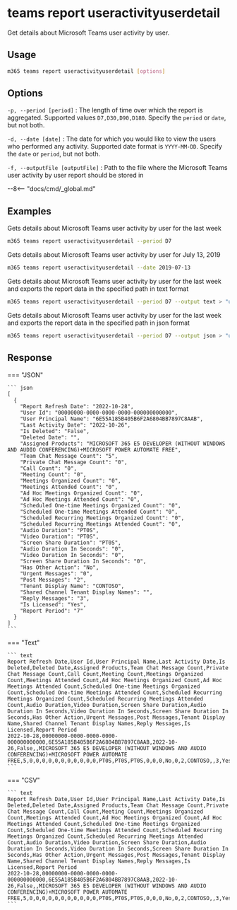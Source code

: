 # teams report useractivityuserdetail

Get details about Microsoft Teams user activity by user.

## Usage

```sh
m365 teams report useractivityuserdetail [options]
```

## Options

`-p, --period [period]`
: The length of time over which the report is aggregated. Supported values `D7,D30,D90,D180`. Specify the `period` or `date`, but not both.

`-d, --date [date]`
: The date for which you would like to view the users who performed any activity. Supported date format is `YYYY-MM-DD`. Specify the `date` or `period`, but not both.

`-f, --outputFile [outputFile]`
: Path to the file where the Microsoft Teams user activity by user report should be stored in

--8<-- "docs/cmd/_global.md"

## Examples

Gets details about Microsoft Teams user activity by user for the last week

```sh
m365 teams report useractivityuserdetail --period D7
```

Gets details about Microsoft Teams user activity by user for July 13, 2019

```sh
m365 teams report useractivityuserdetail --date 2019-07-13
```

Gets details about Microsoft Teams user activity by user for the last week and exports the report data in the specified path in text format

```sh
m365 teams report useractivityuserdetail --period D7 --output text > "useractivityuserdetail.txt"
```

Gets details about Microsoft Teams user activity by user for the last week and exports the report data in the specified path in json format

```sh
m365 teams report useractivityuserdetail --period D7 --output json > "useractivityuserdetail.json"
```

## Response

=== "JSON"

    ``` json
    [
      {
        "Report Refresh Date": "2022-10-28",
        "User Id": "00000000-0000-0000-0000-000000000000",
        "User Principal Name": "6E55A185B405B6F2A6804BB7897C8AAB",
        "Last Activity Date": "2022-10-26",
        "Is Deleted": "False",
        "Deleted Date": "",
        "Assigned Products": "MICROSOFT 365 E5 DEVELOPER (WITHOUT WINDOWS AND AUDIO CONFERENCING)+MICROSOFT POWER AUTOMATE FREE",
        "Team Chat Message Count": "5",
        "Private Chat Message Count": "0",
        "Call Count": "0",
        "Meeting Count": "0",
        "Meetings Organized Count": "0",
        "Meetings Attended Count": "0",
        "Ad Hoc Meetings Organized Count": "0",
        "Ad Hoc Meetings Attended Count": "0",
        "Scheduled One-time Meetings Organized Count": "0",
        "Scheduled One-time Meetings Attended Count": "0",
        "Scheduled Recurring Meetings Organized Count": "0",
        "Scheduled Recurring Meetings Attended Count": "0",
        "Audio Duration": "PT0S",
        "Video Duration": "PT0S",
        "Screen Share Duration": "PT0S",
        "Audio Duration In Seconds": "0",
        "Video Duration In Seconds": "0",
        "Screen Share Duration In Seconds": "0",
        "Has Other Action": "No",
        "Urgent Messages": "0",
        "Post Messages": "2",
        "Tenant Display Name": "CONTOSO",
        "Shared Channel Tenant Display Names": "",
        "Reply Messages": "3",
        "Is Licensed": "Yes",
        "Report Period": "7"
      }
    ]
    ```

=== "Text"

    ``` text
    Report Refresh Date,User Id,User Principal Name,Last Activity Date,Is Deleted,Deleted Date,Assigned Products,Team Chat Message Count,Private Chat Message Count,Call Count,Meeting Count,Meetings Organized Count,Meetings Attended Count,Ad Hoc Meetings Organized Count,Ad Hoc Meetings Attended Count,Scheduled One-time Meetings Organized Count,Scheduled One-time Meetings Attended Count,Scheduled Recurring Meetings Organized Count,Scheduled Recurring Meetings Attended Count,Audio Duration,Video Duration,Screen Share Duration,Audio Duration In Seconds,Video Duration In Seconds,Screen Share Duration In Seconds,Has Other Action,Urgent Messages,Post Messages,Tenant Display Name,Shared Channel Tenant Display Names,Reply Messages,Is Licensed,Report Period
    2022-10-28,00000000-0000-0000-0000-000000000000,6E55A185B405B6F2A6804BB7897C8AAB,2022-10-26,False,,MICROSOFT 365 E5 DEVELOPER (WITHOUT WINDOWS AND AUDIO CONFERENCING)+MICROSOFT POWER AUTOMATE FREE,5,0,0,0,0,0,0,0,0,0,0,0,PT0S,PT0S,PT0S,0,0,0,No,0,2,CONTOSO,,3,Yes,7
    ```

=== "CSV"

    ``` text
    Report Refresh Date,User Id,User Principal Name,Last Activity Date,Is Deleted,Deleted Date,Assigned Products,Team Chat Message Count,Private Chat Message Count,Call Count,Meeting Count,Meetings Organized Count,Meetings Attended Count,Ad Hoc Meetings Organized Count,Ad Hoc Meetings Attended Count,Scheduled One-time Meetings Organized Count,Scheduled One-time Meetings Attended Count,Scheduled Recurring Meetings Organized Count,Scheduled Recurring Meetings Attended Count,Audio Duration,Video Duration,Screen Share Duration,Audio Duration In Seconds,Video Duration In Seconds,Screen Share Duration In Seconds,Has Other Action,Urgent Messages,Post Messages,Tenant Display Name,Shared Channel Tenant Display Names,Reply Messages,Is Licensed,Report Period
    2022-10-28,00000000-0000-0000-0000-000000000000,6E55A185B405B6F2A6804BB7897C8AAB,2022-10-26,False,,MICROSOFT 365 E5 DEVELOPER (WITHOUT WINDOWS AND AUDIO CONFERENCING)+MICROSOFT POWER AUTOMATE FREE,5,0,0,0,0,0,0,0,0,0,0,0,PT0S,PT0S,PT0S,0,0,0,No,0,2,CONTOSO,,3,Yes,7
    ```
